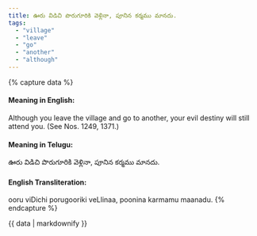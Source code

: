 ```yaml
---
title: ఊరు విడిచి పొరుగూరికి వెళ్లినా, పూనిన కర్మము మానదు.
tags:
  - "village"
  - "leave"
  - "go"
  - "another"
  - "although"
---
```


{% capture data %}
#### Meaning in English:
Although you leave the village and go to another, your evil destiny will still attend you.
(See Nos. 1249, 1371.)

#### Meaning in Telugu:
ఊరు విడిచి పొరుగూరికి వెళ్లినా, పూనిన కర్మము మానదు.

#### English Transliteration:
ooru viDichi porugooriki veLlinaa, poonina karmamu maanadu.
{% endcapture %}

<div class="notice">{{ data | markdownify }}</div>

